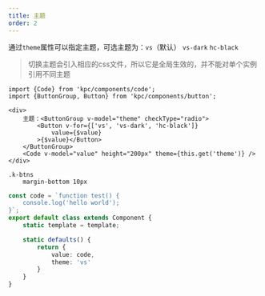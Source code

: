 ```yaml
---
title: 主题
order: 2
---
```


通过`theme`属性可以指定主题，可选主题为：`vs`（默认） `vs-dark` `hc-black`

> 切换主题会引入相应的css文件，所以它是全局生效的，并不能对单个实例引用不同主题

```vdt
import {Code} from 'kpc/components/code';
import {ButtonGroup, Button} from 'kpc/components/button';

<div>
    主题：<ButtonGroup v-model="theme" checkType="radio">
        <Button v-for={['vs', 'vs-dark', 'hc-black']}
            value={$value}
        >{$value}</Button>
    </ButtonGroup>
    <Code v-model="value" height="200px" theme={this.get('theme')} />
</div>
```

```styl
.k-btns
    margin-bottom 10px
```

```ts
const code = `function test() {
    console.log('hello world');
}`;
export default class extends Component {
    static template = template;

    static defaults() {
        return {
            value: code,
            theme: 'vs'
        }
    }
}
```
